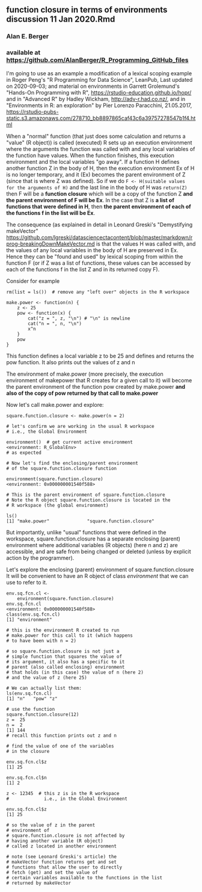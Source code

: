 function closure in terms of environments discussion 11 Jan 2020.Rmd
--------------------------------------------------------------------

### Alan E. Berger

### available at <https://github.com/AlanBerger/R_Programming_GitHub_files>

I'm going to use as an example a modification of a lexical scoping example in Roger Peng's "R Programming for Data Science", LeanPub, Last updated on 2020-09-03; and material on environments in Garrett Grolemund's "Hands-On Programming with R", <https://rstudio-education.github.io/hopr/> and in "Advanced R" by Hadley Wickham, <http://adv-r.had.co.nz/>, and in "Environments in R: an exploration" by Pier Lorenzo Paracchini, 21.05.2017, <https://rstudio-pubs-static.s3.amazonaws.com/278710_bb8897865caf43c6a39757278547b1f4.html>

When a "normal" function (that just does some calculation and returns a "value" (R object)) is called (executed) R sets up an execution environment where the arguments the function was called with and any local variables of the function have values. When the function finishes, this execution environment and the local variables "go away". If a function H defines another function Z in the body of H, then the execution environment Ex of H is no longer temporary, and it (Ex) becomes the parent environment of Z (since that is where Z was defined).
So if we do `F <- H(suitable values for the arguments of H)` and the last line in the body of H was `return(Z)` then F will be a **function closure** which will be a copy of the function Z **and the parent environment of F will be Ex**. In the case that Z is **a list of functions that were defined in H**, then **the parent environment of each of the functions f in the list will be Ex**.

The consequence (as explained in detail in Leonard Greski's
"Demystifying makeVector" <https://github.com/lgreski/datasciencectacontent/blob/master/markdown/rprog-breakingDownMakeVector.md>
is that the values H was called with, and the values of any local variables in the body of H are preserved in Ex. Hence they can be "found and used" by lexical scoping from within the function F (or if Z was a list of functions, these values can be accessed by each of the functions f in the list Z and in its returned copy F).

Consider for example

    rm(list = ls())  # remove any "left over" objects in the R workspace

    make.power <- function(n) {
        z <- 25
        pow <- function(x) {
            cat("z = ", z, "\n") # "\n" is newline
            cat("n = ", n, "\n")
            x^n
        }
        pow
    }

This function defines a local variable z to be 25 and defines and returns the pow function. It also prints out the values of z and n

The environment of make.power (more precisely, the execution environment of makepower that R creates for a given call to it) will become the parent environment of the function pow created by make.power **and also of the copy of pow returned by that call to make.power**

Now let's call make.power and explore:

    square.function.closure <- make.power(n = 2)

    # let's confirm we are working in the usual R workspace
    # i.e., the Global Environment

    environment()  # get current active environment
    <environment: R_GlobalEnv>
    # as expected

    # Now let's find the enclosing/parent environment
    # of the square.function.closure function

    environment(square.function.closure)
    <environment: 0x000000001540f588>

    # This is the parent environment of square.function.closure 
    # Note the R object square.function.closure is located in the
    # R workspace (the global environment)

    ls()
    [1] "make.power"              "square.function.closure"

But importantly, unlike "usual" functions that were defined in the workspace, square.function.closure has a separate enclosing (parent) environment where additional variables (R objects) (here n and z) are accessible, and are safe from being changed or deleted (unless by explicit action by the programmer).

Let's explore the enclosing (parent) environment of square.function.closure It will be convenient to have an R object of class *environment* that we can use to refer to it.

    env.sq.fcn.cl <- 
        environment(square.function.closure)
    env.sq.fcn.cl
    <environment: 0x000000001540f588>   
    class(env.sq.fcn.cl)
    [1] "environment"

    # this is the environment R created to run 
    # make.power for this call to it (which happens
    # to have been with n = 2)

    # so square.function.closure is not just a 
    # simple function that squares the value of  
    # its argument, it also has a specific to it
    # parent (also called enclosing) environment 
    # that holds (in this case) the value of n (here 2) 
    # and the value of z (here 25)

    # We can actually list them:
    ls(env.sq.fcn.cl)
    [1] "n"   "pow" "z"  

    # use the function
    square.function.closure(12)
    z =  25 
    n =  2 
    [1] 144
    # recall this function prints out z and n 

    # find the value of one of the variables
    # in the closure

    env.sq.fcn.cl$z
    [1] 25

    env.sq.fcn.cl$n
    [1] 2

    z <- 12345  # this z is in the R workspace
    #             i.e., in the Global Environment
            
    env.sq.fcn.cl$z
    [1] 25

    # so the value of z in the parent 
    # environment of
    # square.function.closure is not affected by
    # having another variable (R object)
    # called z located in another environment

    # note (see Leonard Greski's article) the 
    # makeVector function returns get and set 
    # functions that allow the user to directly
    # fetch (get) and set the value of 
    # certain variables available to the functions in the list 
    # returned by makeVector
